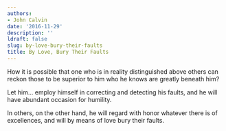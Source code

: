 ```yaml
---
authors:
- John Calvin
date: '2016-11-29'
description: ''
ldraft: false
slug: by-love-bury-their-faults
title: By Love, Bury Their Faults
---
```

How it is possible that one who is in reality distinguished above others can reckon those to be superior to him who he knows are greatly beneath him?

Let him... employ himself in correcting and detecting his faults, and he will have abundant occasion for humility.

In others, on the other hand, he will regard with honor whatever there is of excellences, and will by means of love bury their faults.



